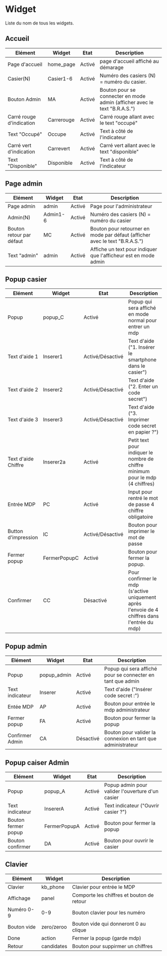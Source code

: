 # Widget
Liste du nom de tous les widgets.

## Accueil
|Elément|Widget|Etat|Description|
|-------|------|----|-----------|
|Page d'accueil|home_page|Activé|page d'accueil affiché au démarage|
|Casier(N)|Casier1-6|Activé|Numéro des casiers (N) = numéro du casier.|
|Bouton Admin|MA|Activé|Bouton pour se connecter en mode admin (afficher avec le text "B.R.A.S.")|
|Carré rouge d'indication|Carrerouge|Activé|Carré rouge allant avec le text "occupé"|
|Text "Occupé"|Occupe|Activé|Text à côté de l'indicateur|
|Carré vert d'indication|Carrevert|Activé|Carré vert allant avec le text "disponible"|
|Text "Disponible"|Disponible|Activé|Text à côté de l'indicateur|

## Page admin
|Elément|Widget|Etat|Description|
|-------|------|----|-----------|
|Page admin|admin|Activé|Page pour l'administrateur|
|Admin(N)|Admin1-6|Activé|Numéro des casiers (N) = numéro du casier|
|Bouton retour par défaut|MC|Activé|Bouton pour retourner en mode par défaut (afficher avec le text "B.R.A.S.")|
|Text "admin"|admin|Activé|Affiche un text pour indiquer que l'afficheur est en mode admin|

## Popup casier
|Elément|Widget|Etat|Description|
|-------|------|----|-----------|
|Popup|popup_C|Activé|Popup qui sera affiché en mode normal pour entrer un mdp|
|Text d'aide 1|Inserer1|Activé/Désactivé|Text d'aide ("1. Insérer le smartphone dans le casier")|
|Text d'aide 2|Inserer2|Activé/Désactivé|Text d'aide ("2. Enter un code secret")
|Text d'aide 3|Inserer3|Activé/Désactivé|Text d'aide ("3. Imprimer code secret en papier ?")|
|Text d'aide Chiffre|Inserer2a|Activé|Petit text pour indiquer le nombre de chiffre minimum pour le mdp (4 chiffres)|
|Entrée MDP|PC|Activé|Input pour rentré le mot de passe 4 chiffre obligatoire|
|Button d'impression|IC|Activé/Désactivé|Bouton pour imprimer le mot de passe|
|Fermer popup|FermerPopupC|Activé|Bouton pour fermer la popup.|
|Confirmer|CC|Désactivé|Pour confirmer le mdp (s'active uniquement après l'envoie de 4 chiffres dans l'entrée du mdp)

## Popup admin
|Elément|Widget|Etat|Description|
|-------|------|----|-----------|
|Popup|popup_admin|Activé|Popup qui sera affiché pour se connecter en tant que admin|
|Text indicateur|Inserer|Activé|Text d'aide ("Insérer code secret :")|
|Entée MDP|AP|Activé|Bouton pour entrée le mdp administrateur|
|Fermer popup|FA|Activé|Bouton pour fermer la popup|
|Confirmer Admin|CA|Désactivé|Bouton pour valider la connexion en tant que administrateur|

## Popup caiser Admin
|Elément|Widget|Etat|Description|
|-------|------|----|-----------|
|Popup|popup_A|Activé|Popup admin pour valider l'ouverture d'un casier|
|Text indicateur|InsererA|Activé|Text indicateur ("Ouvrir casier ?")|
|Bouton fermer popup|FermerPopupA|Activé|Bouton pour fermer la popup|
|Bouton confirmer|DA|Activé|Bouton pour ouvrir le casier|

## Clavier
|Elément|Widget|Description|
|-------|------|-----------|
|Clavier|kb_phone|Clavier pour entrée le MDP|
|Affichage|panel|Comporte les chiffres et bouton de retour|
|Numéro 0-9|0-9|Bouton clavier pour les numéro|
|Bouton vide|zero/zeroo|Bouton vide qui donneront 0 au clique|
|Done|action|Fermer la popup (garde mdp)|
|Retour|candidates|Bouton pour suppirmer un chiffres|

